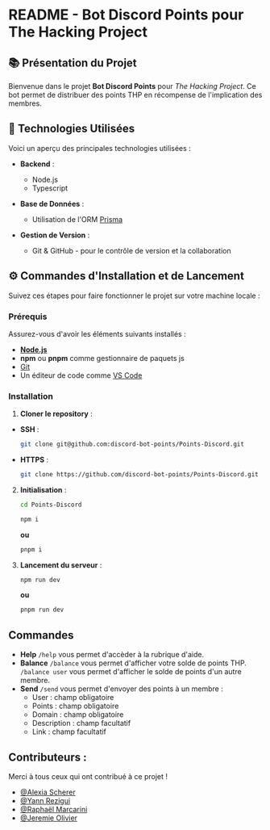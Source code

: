 # README - Bot Discord Points pour The Hacking Project

## 📚 Présentation du Projet

Bienvenue dans le projet **Bot Discord Points** pour *The Hacking Project*. Ce bot permet de distribuer des points THP en récompense de l'implication des membres.

## 🚀 Technologies Utilisées

Voici un aperçu des principales technologies utilisées :

- **Backend** :
  - Node.js
  - Typescript

- **Base de Données** :
  - Utilisation de l'ORM [Prisma](https://www.prisma.io/docs)

- **Gestion de Version** :
  - Git & GitHub - pour le contrôle de version et la collaboration

## ⚙️ Commandes d'Installation et de Lancement

Suivez ces étapes pour faire fonctionner le projet sur votre machine locale :

### Prérequis
Assurez-vous d'avoir les éléments suivants installés :
- [**Node.js** ](https://nodejs.org/en)
- **npm** ou **pnpm** comme gestionnaire de paquets js
- [Git](https://git-scm.com/)
- Un éditeur de code comme [VS Code](https://code.visualstudio.com/)

### Installation

1. **Cloner le repository** :
- **SSH** :
   ```bash
   git clone git@github.com:discord-bot-points/Points-Discord.git
   ```
- **HTTPS** :
   ```bash
   git clone https://github.com/discord-bot-points/Points-Discord.git
   ```

2. **Initialisation** :
   ```bash
   cd Points-Discord
   ```
    ```bash
    npm i
    ```
    **ou**
    ```bash
    pnpm i
    ```
    
3. **Lancement du serveur** :
    ```bash
    npm run dev
    ```
    **ou**
    ```bash
    pnpm run dev
    ```

## Commandes

- **Help**
`/help` vous permet d'accèder à la rubrique d'aide.
- **Balance**
`/balance` vous permet d'afficher votre solde de points THP.
`/balance user` vous permet d'afficher le solde de points d'un autre membre.
- **Send**
`/send` vous permet d'envoyer des points à un membre :
  - User : champ obligatoire
  - Points : champ obligatoire
  - Domain : champ obligatoire
  - Description : champ facultatif
  - Link : champ facultatif

## Contributeurs :
Merci à tous ceux qui ont contribué à ce projet !
- [@Alexia Scherer](https://github.com/evarellapucky)
- [@Yann Rezigui](https://github.com/YannRZG)
- [@Raphaël Marcarini](https://github.com/Marcaraph)
- [@Jeremie Olivier](https://github.com/jeremie-olivier)
